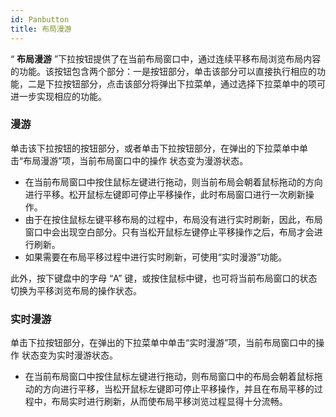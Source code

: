 ```yaml
---
id: Panbutton
title: 布局漫游
---
```

“ **布局漫游**
”下拉按钮提供了在当前布局窗口中，通过连续平移布局浏览布局内容的功能。该按钮包含两个部分：一是按钮部分，单击该部分可以直接执行相应的功能，二是下拉按钮部分，点击该部分将弹出下拉菜单，通过选择下拉菜单中的项可进一步实现相应的功能。

### 漫游

单击该下拉按钮的按钮部分，或者单击下拉按钮部分，在弹出的下拉菜单中单击“布局漫游”项，当前布局窗口中的操作 状态变为漫游状态。

  * 在当前布局窗口中按住鼠标左键进行拖动，则当前布局会朝着鼠标拖动的方向进行平移。松开鼠标左键即可停止平移操作，此时布局窗口进行一次刷新操作。
  * 由于在按住鼠标左键平移布局的过程中，布局没有进行实时刷新，因此，布局窗口中会出现空白部分。只有当松开鼠标左键停止平移操作之后，布局才会进行刷新。
  * 如果需要在布局平移过程中进行实时刷新，可使用“实时漫游”功能。

此外，按下键盘中的字母 “A” 键，或按住鼠标中键，也可将当前布局窗口的状态切换为平移浏览布局的操作状态。

### 实时漫游

单击下拉按钮部分，在弹出的下拉菜单中单击“实时漫游”项，当前布局窗口中的操作 状态变为实时漫游状态。

  * 在当前布局窗口中按住鼠标左键进行拖动，则布局窗口中的布局会朝着鼠标拖动的方向进行平移，当松开鼠标左键即可停止平移操作，并且在布局平移的过程中，布局实时进行刷新，从而使布局平移浏览过程显得十分流畅。
